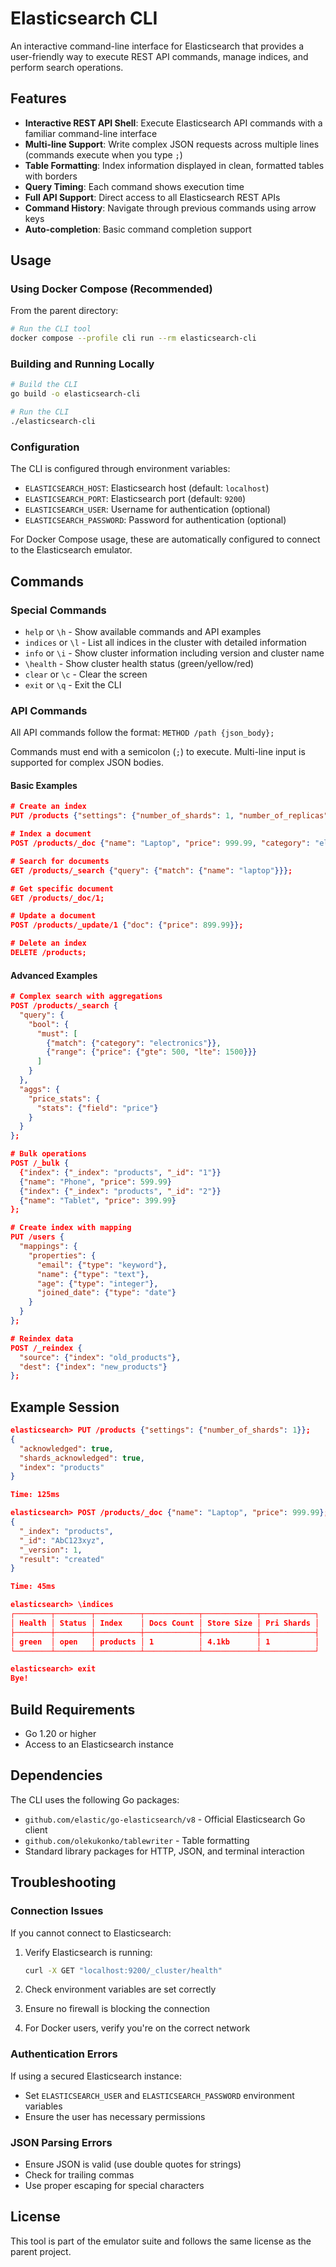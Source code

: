 # Elasticsearch CLI

An interactive command-line interface for Elasticsearch that provides a user-friendly way to execute REST API commands, manage indices, and perform search operations.

## Features

- **Interactive REST API Shell**: Execute Elasticsearch API commands with a familiar command-line interface
- **Multi-line Support**: Write complex JSON requests across multiple lines (commands execute when you type `;`)
- **Table Formatting**: Index information displayed in clean, formatted tables with borders
- **Query Timing**: Each command shows execution time
- **Full API Support**: Direct access to all Elasticsearch REST APIs
- **Command History**: Navigate through previous commands using arrow keys
- **Auto-completion**: Basic command completion support

## Usage

### Using Docker Compose (Recommended)

From the parent directory:

```bash
# Run the CLI tool
docker compose --profile cli run --rm elasticsearch-cli
```

### Building and Running Locally

```bash
# Build the CLI
go build -o elasticsearch-cli

# Run the CLI
./elasticsearch-cli
```

### Configuration

The CLI is configured through environment variables:

- `ELASTICSEARCH_HOST`: Elasticsearch host (default: `localhost`)
- `ELASTICSEARCH_PORT`: Elasticsearch port (default: `9200`)
- `ELASTICSEARCH_USER`: Username for authentication (optional)
- `ELASTICSEARCH_PASSWORD`: Password for authentication (optional)

For Docker Compose usage, these are automatically configured to connect to the Elasticsearch emulator.

## Commands

### Special Commands

- `help` or `\h` - Show available commands and API examples
- `indices` or `\l` - List all indices in the cluster with detailed information
- `info` or `\i` - Show cluster information including version and cluster name
- `\health` - Show cluster health status (green/yellow/red)
- `clear` or `\c` - Clear the screen
- `exit` or `\q` - Exit the CLI

### API Commands

All API commands follow the format: `METHOD /path {json_body};`

Commands must end with a semicolon (`;`) to execute. Multi-line input is supported for complex JSON bodies.

#### Basic Examples

```json
# Create an index
PUT /products {"settings": {"number_of_shards": 1, "number_of_replicas": 0}};

# Index a document
POST /products/_doc {"name": "Laptop", "price": 999.99, "category": "electronics"};

# Search for documents
GET /products/_search {"query": {"match": {"name": "laptop"}}};

# Get specific document
GET /products/_doc/1;

# Update a document
POST /products/_update/1 {"doc": {"price": 899.99}};

# Delete an index
DELETE /products;
```

#### Advanced Examples

```json
# Complex search with aggregations
POST /products/_search {
  "query": {
    "bool": {
      "must": [
        {"match": {"category": "electronics"}},
        {"range": {"price": {"gte": 500, "lte": 1500}}}
      ]
    }
  },
  "aggs": {
    "price_stats": {
      "stats": {"field": "price"}
    }
  }
};

# Bulk operations
POST /_bulk {
  {"index": {"_index": "products", "_id": "1"}}
  {"name": "Phone", "price": 599.99}
  {"index": {"_index": "products", "_id": "2"}}
  {"name": "Tablet", "price": 399.99}
};

# Create index with mapping
PUT /users {
  "mappings": {
    "properties": {
      "email": {"type": "keyword"},
      "name": {"type": "text"},
      "age": {"type": "integer"},
      "joined_date": {"type": "date"}
    }
  }
};

# Reindex data
POST /_reindex {
  "source": {"index": "old_products"},
  "dest": {"index": "new_products"}
};
```

## Example Session

```json
elasticsearch> PUT /products {"settings": {"number_of_shards": 1}};
{
  "acknowledged": true,
  "shards_acknowledged": true,
  "index": "products"
}

Time: 125ms

elasticsearch> POST /products/_doc {"name": "Laptop", "price": 999.99};
{
  "_index": "products",
  "_id": "AbC123xyz",
  "_version": 1,
  "result": "created"
}

Time: 45ms

elasticsearch> \indices
┌────────┬────────┬──────────┬────────────┬────────────┬────────────┐
│ Health │ Status │ Index    │ Docs Count │ Store Size │ Pri Shards │
├────────┼────────┼──────────┼────────────┼────────────┼────────────┤
│ green  │ open   │ products │ 1          │ 4.1kb      │ 1          │
└────────┴────────┴──────────┴────────────┴────────────┴────────────┘

elasticsearch> exit
Bye!
```

## Build Requirements

- Go 1.20 or higher
- Access to an Elasticsearch instance

## Dependencies

The CLI uses the following Go packages:

- `github.com/elastic/go-elasticsearch/v8` - Official Elasticsearch Go client
- `github.com/olekukonko/tablewriter` - Table formatting
- Standard library packages for HTTP, JSON, and terminal interaction

## Troubleshooting

### Connection Issues

If you cannot connect to Elasticsearch:

1. Verify Elasticsearch is running:

   ```bash
   curl -X GET "localhost:9200/_cluster/health"
   ```

2. Check environment variables are set correctly
3. Ensure no firewall is blocking the connection
4. For Docker users, verify you're on the correct network

### Authentication Errors

If using a secured Elasticsearch instance:

- Set `ELASTICSEARCH_USER` and `ELASTICSEARCH_PASSWORD` environment variables
- Ensure the user has necessary permissions

### JSON Parsing Errors

- Ensure JSON is valid (use double quotes for strings)
- Check for trailing commas
- Use proper escaping for special characters

## License

This tool is part of the emulator suite and follows the same license as the parent project.
